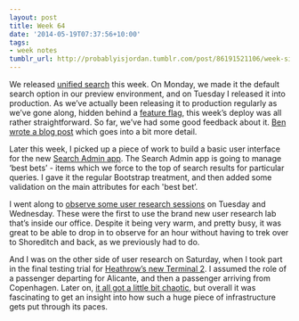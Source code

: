 ```yaml
---
layout: post
title: Week 64
date: '2014-05-19T07:37:56+10:00'
tags:
- week notes
tumblr_url: http://probablyisjordan.tumblr.com/post/86191521106/week-sixty-four
---
```

<p>We released <a href="https://www.gov.uk/search">unified search</a> this week. On Monday, we made it the default search option in our preview environment, and on Tuesday I released it into production. As we&rsquo;ve actually been releasing it to production regularly as we&rsquo;ve gone along, hidden behind a <a href="https://en.wikipedia.org/wiki/Feature_toggle">feature flag</a>, this week&rsquo;s deploy was all rather straightforward. So far, we&rsquo;ve had some good feedback about it. <a href="https://insidegovuk.blog.gov.uk/2014/05/12/new-search-results-page-design-unified-search/">Ben wrote a blog post</a> which goes into a bit more detail.</p>

<p>Later this week, I picked up a piece of work to build a basic user interface for the new <a href="https://github.com/alphagov/search-admin">Search Admin app</a>. The Search Admin app is going to manage &lsquo;best bets&rsquo; - items which we force to the top of search results for particular queries. I gave it the regular Bootstrap treatment, and then added some validation on the main attributes for each 'best bet&rsquo;.</p>

<p>I went along to <a href="https://twitter.com/katetowsey/status/466225105061040128">observe some user research sessions</a> on Tuesday and Wednesday. These were the first to use the brand new user research lab that&rsquo;s inside our office. Despite it being very warm, and pretty busy, it was great to be able to drop in to observe for an hour without having to trek over to Shoreditch and back, as we previously had to do.</p>

<p>And I was on the other side of user research on Saturday, when I took part in the final testing trial for <a href="http://www.heathrowairport.com/about-us/company-news-and-information/improving-heathrow/heathrow's-new-terminal-2">Heathrow&rsquo;s new Terminal 2</a>. I assumed the role of a passenger departing for Alicante, and then a passenger arriving from Copenhagen. Later on, <a href="https://twitter.com/1jh/status/467649226810609665">it all got a little bit chaotic</a>, but overall it was fascinating to get an insight into how such a huge piece of infrastructure gets put through its paces.</p>
